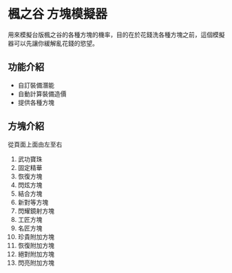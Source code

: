 # 楓之谷 方塊模擬器
用來模擬台版楓之谷的各種方塊的機率，目的在於花錢洗各種方塊之前，這個模擬器可以先讓你緩解亂花錢的慾望。

## 功能介紹

* 自訂裝備潛能
* 自動計算裝備造價
* 提供各種方塊

## 方塊介紹

從頁面上面由左至右
1. 武功寶珠
2. 固定精華
3. 恢復方塊 
7. 閃炫方塊
9. 結合方塊
11. 新對等方塊
12. 閃耀鏡射方塊
13. 工匠方塊
14. 名匠方塊
15. 珍貴附加方塊
16. 恢復附加方塊
17. 絕對附加方塊
18. 閃亮附加方塊

